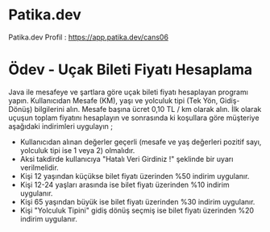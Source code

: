 # Patika.dev
Patika.dev Profil : https://app.patika.dev/cans06

# Ödev - Uçak Bileti Fiyatı Hesaplama
Java ile mesafeye ve şartlara göre uçak bileti fiyatı hesaplayan programı yapın. Kullanıcıdan Mesafe (KM), yaşı ve yolculuk tipi (Tek Yön, Gidiş-Dönüş) bilgilerini alın. Mesafe başına ücret 0,10 TL / km olarak alın. İlk olarak uçuşun toplam fiyatını hesaplayın ve sonrasında ki koşullara göre müşteriye aşağıdaki indirimleri uygulayın ;

 - Kullanıcıdan alınan değerler geçerli (mesafe ve yaş değerleri pozitif sayı, yolculuk tipi ise 1 veya 2) olmalıdır. 
 - Aksi takdirde kullanıcıya "Hatalı Veri Girdiniz !" şeklinde bir uyarı verilmelidir.
 - Kişi 12 yaşından küçükse bilet fiyatı üzerinden %50 indirim uygulanır.
 - Kişi 12-24 yaşları arasında ise bilet fiyatı üzerinden %10 indirim uygulanır.
 - Kişi 65 yaşından büyük ise bilet fiyatı üzerinden %30 indirim uygulanır.
 - Kişi "Yolculuk Tipini" gidiş dönüş seçmiş ise bilet fiyatı üzerinden %20 indirim uygulanır.